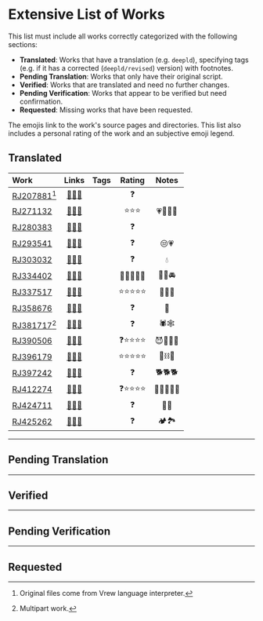 # Extensive List of Works

This list must include all works correctly categorized with the following sections:
- **Translated**: Works that have a translation (e.g. `deepld`), specifying tags (e.g. if it has a corrected (`deepld/revised`) version) with footnotes.
- **Pending Translation**: Works that only have their original script.
- **Verified**: Works that are translated and need no further changes.
- **Pending Verification**: Works that appear to be verified but need confirmation.
- **Requested**: Missing works that have been requested.
  
The emojis link to the work's source pages and directories.
This list also includes a personal rating of the work and an subjective emoji legend.
##  Translated

| Work | Links | Tags | Rating | Notes |
| :--- | :---: | :--- | :---: | :---: |
|[RJ207881](RJ207881/artwork "title")[^vrew]|[🌺](https://www.dlsite.com/maniax/work/=/product_id/RJ207881.html)[💞](https://www.asmr.one/work/RJ207881)[📂](RJ207881/)||❓||
|[RJ271132](RJ271132/artwork/ "title")|[🌺](https://www.dlsite.com/maniax/work/=/product_id/RJ271132.html)[💞](https://www.asmr.one/work/RJ271132)[📂](RJ271132/)||⭐⭐⭐|💗🎀💅👧|
|[RJ280383](RJ280383/artwork/ "title")|[🌺](https://www.dlsite.com/maniax/work/=/product_id/RJ271132.html)[💞](https://www.asmr.one/work/RJ280383)[📂](RJ280383/)||❓||
|[RJ293541](RJ293541/artwork/ "title")|[🌺](https://www.dlsite.com/maniax/work/=/product_id/RJ293541.html)[💞](https://www.asmr.one/work/RJ293541)[📂](RJ293541/)||❓|😒💗|
|[RJ303032](RJ303032/artwork/ "title")|[🌺](https://www.dlsite.com/maniax/work/=/product_id/RJ303032.html)[💞](https://www.asmr.one/work/RJ303032)[📂](RJ303032/)||❓|💧|
|[RJ334402](RJ334402/artwork/ "title")|[🌺](https://www.dlsite.com/maniax/work/=/product_id/RJ334402.html)[💞](https://www.asmr.one/work/RJ334402)[📂](RJ334402/)||💎💎💎💎💎|🍒💍🚘|
|[RJ337517](RJ337517/artwork/ "title")|[🌺](https://www.dlsite.com/maniax/work/=/product_id/RJ337517.html)[💞](https://www.asmr.one/work/RJ337517)[📂](RJ337517/)||⭐⭐⭐⭐⭐|🍑🚽💴|
|[RJ358676](RJ358676/artwork/ "title")|[🌺](https://www.dlsite.com/maniax/work/=/product_id/RJ358676.html)[💞](https://www.asmr.one/work/RJ358676)[📂](RJ358676/)||❓|💜|
|[RJ381717](RJ381717/artwork/ "title")[^multipart]|[🌺](https://www.dlsite.com/maniax/work/=/product_id/RJ381717.html)[💞](https://www.asmr.one/work/RJ381717)[📂](RJ381717/)||❓|🕷️🕸️|
|[RJ390506](RJ390506/artwork/ "title")|[🌺](https://www.dlsite.com/maniax/work/=/product_id/RJ390506.html)[💞](https://www.asmr.one/work/RJ390506)[📂](RJ390506/)||❓⭐⭐⭐⭐|😈👩‍👧👹|
|[RJ396179](RJ396179/artwork/ "title")|[🌺](https://www.dlsite.com/maniax/work/=/product_id/RJ396179.html)[💞](https://www.asmr.one/work/RJ396179)[📂](RJ396179/)||⭐⭐⭐⭐⭐|🍌⛓️🦯|
|[RJ397242](RJ397242/artwork/ "title")|[🌺](https://www.dlsite.com/maniax/work/=/product_id/RJ397242.html)[💞](https://www.asmr.one/work/RJ397242)[📂](RJ397242/)||❓|🐕🐕🐕|
|[RJ412274](RJ412274/artwork/ "title")|[🌺](https://www.dlsite.com/maniax/work/=/product_id/RJ412274.html)[💞](https://www.asmr.one/work/RJ412274)[📂](RJ412274/)||❓⭐⭐⭐⭐|👩🙆‍♀️👩‍🎓|
|[RJ424711](RJ424711/artwork/ "title")|[🌺](https://www.dlsite.com/maniax/work/=/product_id/RJ424711.html)[💞](https://www.asmr.one/work/RJ424711)[📂](RJ424711/)||❓|👧👧|
|[RJ425262](RJ425262/artwork/ "title")|[🌺](https://www.dlsite.com/maniax/work/=/product_id/RJ425262.html)[💞](https://www.asmr.one/work/RJ425262)[📂](RJ425262/)||❓|🏕️🏞️|
---
## Pending Translation

---
## Verified

---
## Pending Verification

---
## Requested

[^revised]: Revised translation. There is a corrected translated script that fixes some language errors.

[^vrew]: Original files come from Vrew language interpreter.

[^multipart]: Multipart work.